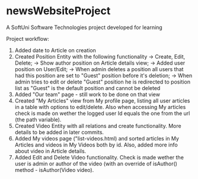 # newsWebsiteProject
A SoftUni Software Technologies project developed for learning

Project workflow:

1. Added date to Article on creation
2. Created Position Entity with the following functionality
 -> Create, Edit, Delete;
 -> Show author position on Article details view;
 -> Added user position on User/Edit;
 -> When admin deletes a position all users that had this position are set to "Guest" position before it's deletion;
 -> When admin tries to edit or delete "Guest" position he is redirected to position list as "Guest" is the default position and cannot be deleted
3. Added "Our team" page - still work to be done on that view
4. Created "My Articles" view from My profile page, listing all user articles in a table with options to edit/delete. Also when accessing My articles check is made on wether the logged user Id equals the one from the url (the path variable).
5. Created Video Entity with all relations and create functionality. More details to be added in later commits.
6. Added My videos page ("list-videos.html) and sorted articles in My Articles and videos in My Videos both by id. Also, added more info about video in Article details.
7. Added Edit and Delete Video functionality. Check is made wether the user is admin or author of the video (with an override of isAuthor() method - isAuthor(Video video).
